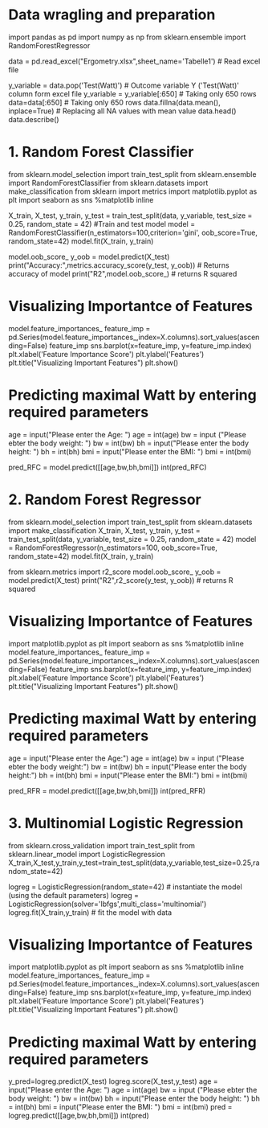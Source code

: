 # Data wragling and preparation 

import pandas as pd
import numpy as np
from sklearn.ensemble import RandomForestRegressor

data = pd.read_excel("Ergometry.xlsx",sheet_name='Tabelle1') # Read excel file

y_variable = data.pop('Test(Watt)') # Outcome variable Y ('Test(Watt)' column form excel file 
y_variable = y_variable[:650] # Taking only 650 rows
data=data[:650] # Taking only 650 rows
data.fillna(data.mean(), inplace=True) # Replacing all NA values with mean value
data.head()
data.describe()

# 1. Random Forest Classifier

from sklearn.model_selection import train_test_split
from sklearn.ensemble import RandomForestClassifier
from sklearn.datasets import make_classification
from sklearn import metrics
import matplotlib.pyplot as plt
import seaborn as sns
%matplotlib inline

X_train, X_test, y_train, y_test = train_test_split(data, y_variable, test_size = 0.25, random_state = 42) #Train and test model
model = RandomForestClassifier(n_estimators=100,criterion='gini', oob_score=True, random_state=42)
model.fit(X_train, y_train)

model.oob_score_
y_oob = model.predict(X_test)
print("Accuracy:",metrics.accuracy_score(y_test, y_oob)) # Returns accuracy of model
print("R2",model.oob_score_) # returns R squared

# Visualizing Importantce of Features

model.feature_importances_
feature_imp = pd.Series(model.feature_importances_,index=X.columns).sort_values(ascending=False)
feature_imp
sns.barplot(x=feature_imp, y=feature_imp.index)
plt.xlabel('Feature Importance Score')
plt.ylabel('Features')
plt.title("Visualizing Important Features")
plt.show()

# Predicting maximal Watt by entering required parameters

age = input("Please enter the Age: ")
age = int(age)
bw = input ("Please ebter the body weight: ")
bw = int(bw)
bh = input("Please enter the body height: ")
bh = int(bh)
bmi = input("Please enter the BMI: ")
bmi = int(bmi)

pred_RFC = model.predict([[age,bw,bh,bmi]])
int(pred_RFC)

# 2. Random Forest Regressor

from sklearn.model_selection import train_test_split
from sklearn.datasets import make_classification
X_train, X_test, y_train, y_test = train_test_split(data, y_variable, test_size = 0.25, random_state = 42)
model = RandomForestRegressor(n_estimators=100, oob_score=True, random_state=42)
model.fit(X_train, y_train)

from sklearn.metrics import r2_score
model.oob_score_ 
y_oob = model.predict(X_test)
print("R2",r2_score(y_test, y_oob)) # returns R squared

# Visualizing Importantce of Features

import matplotlib.pyplot as plt
import seaborn as sns
%matplotlib inline
model.feature_importances_
feature_imp = pd.Series(model.feature_importances_,index=X.columns).sort_values(ascending=False)
feature_imp
sns.barplot(x=feature_imp, y=feature_imp.index)
plt.xlabel('Feature Importance Score')
plt.ylabel('Features')
plt.title("Visualizing Important Features")
plt.show()

# Predicting maximal Watt by entering required parameters

age = input("Please enter the Age:")
age = int(age)
bw = input ("Please ebter the body weight:")
bw = int(bw)
bh = input("Please enter the body height:")
bh = int(bh)
bmi = input("Please enter the BMI:")
bmi = int(bmi)

pred_RFR = model.predict([[age,bw,bh,bmi]])
int(pred_RFR)

# 3. Multinomial Logistic Regression

from sklearn.cross_validation import train_test_split
from sklearn.linear_model import LogisticRegression
X_train,X_test,y_train,y_test=train_test_split(data,y_variable,test_size=0.25,random_state=42)

logreg = LogisticRegression(random_state=42) # instantiate the model (using the default parameters)
logreg = LogisticRegression(solver='lbfgs',multi_class='multinomial')
logreg.fit(X_train,y_train) # fit the model with data

# Visualizing Importantce of Features

import matplotlib.pyplot as plt
import seaborn as sns
%matplotlib inline
model.feature_importances_
feature_imp = pd.Series(model.feature_importances_,index=X.columns).sort_values(ascending=False)
feature_imp
sns.barplot(x=feature_imp, y=feature_imp.index)
plt.xlabel('Feature Importance Score')
plt.ylabel('Features')
plt.title("Visualizing Important Features")
plt.show()

# Predicting maximal Watt by entering required parameters

y_pred=logreg.predict(X_test)
logreg.score(X_test,y_test)
age = input("Please enter the Age: ")
age = int(age)
bw = input ("Please ebter the body weight: ")
bw = int(bw)
bh = input("Please enter the body height: ")
bh = int(bh)
bmi = input("Please enter the BMI: ")
bmi = int(bmi)
pred = logreg.predict([[age,bw,bh,bmi]])
int(pred)
